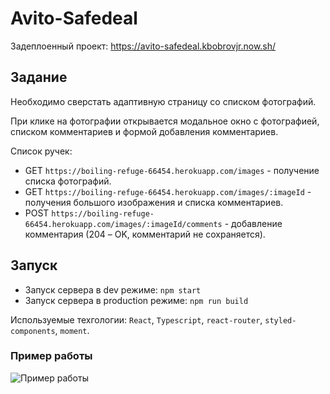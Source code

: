 # Avito-Safedeal

Задеплоенный проект: https://avito-safedeal.kbobrovjr.now.sh/

## Задание
Необходимо сверстать адаптивную страницу со списком фотографий.​

При клике на фотографии открывается модальное окно с фотографией, списком комментариев и формой добавления комментариев.​

Список ручек:

* GET ```https://boiling-refuge-66454.herokuapp.com/images``` - получение списка фотографий.
* GET ```https://boiling-refuge-66454.herokuapp.com/images/:imageId``` - получения большого изображения и списка комментариев.
* POST ```https://boiling-refuge-66454.herokuapp.com/images/:imageId/comments``` - добавление комментария (204 – OK, комментарий не сохраняется).

## Запуск

* Запуск сервера в dev режиме: ```npm start```
* Запуск сервера в production режиме: ```npm run build```

Используемые техгологии: ```React```, ```Typescript```, ```react-router```, ```styled-components```, ```moment```.


### Пример работы

![Пример работы](example.gif)